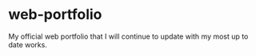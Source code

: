 # web-portfolio
My official web portfolio that I will continue to update with my most up to date works.
